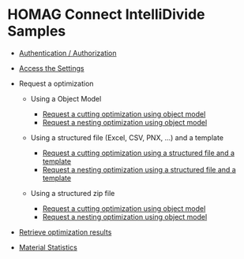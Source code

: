 # HOMAG Connect IntelliDivide Samples

- [Authentication / Authorization](Authentication/Readme.md)

- [Access the Settings](Settings/Readme.md)

- Request a optimization

	- Using a Object Model
		- [Request a cutting optimization using object model](Requests/Cutting/ObjectModel/Readme.md)
		- [Request a nesting optimization using object model](Requests/Nesting/ObjectModel/Readme.md)
		
	- Using a structured file (Excel, CSV, PNX, ...) and a template
		- [Request a cutting optimization using a structured file and a template](Requests/Cutting/Template/Readme.md)
		- [Request a nesting optimization using a structured file and a template](Requests/Nesting/Template/Readme.md)

	- Using a structured zip file
		- [Request a cutting optimization using object model](Requests/Cutting/Project/Readme.md)
		- [Request a nesting optimization using object model](Requests/Nesting/Project/Readme.md)

- [Retrieve optimization results](Optimizations/Readme.md)

- [Material Statistics](Statistics/Material/Readme.md)